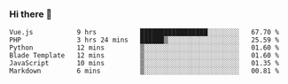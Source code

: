 ### Hi there 👋

<!--START_SECTION:waka-->

```text
Vue.js           9 hrs           █████████████████░░░░░░░░   67.70 %
PHP              3 hrs 24 mins   ██████▒░░░░░░░░░░░░░░░░░░   25.59 %
Python           12 mins         ▒░░░░░░░░░░░░░░░░░░░░░░░░   01.60 %
Blade Template   12 mins         ▒░░░░░░░░░░░░░░░░░░░░░░░░   01.60 %
JavaScript       10 mins         ▒░░░░░░░░░░░░░░░░░░░░░░░░   01.35 %
Markdown         6 mins          ▒░░░░░░░░░░░░░░░░░░░░░░░░   00.81 %
```

<!--END_SECTION:waka-->

<!--
**Jonas-VanHaeken/Jonas-VanHaeken** is a ✨ _special_ ✨ repository because its `README.md` (this file) appears on your GitHub profile.

Here are some ideas to get you started:

- 🔭 I’m currently working on ...
- 🌱 I’m currently learning ...
- 👯 I’m looking to collaborate on ...
- 🤔 I’m looking for help with ...
- 💬 Ask me about ...
- 📫 How to reach me: ...
- 😄 Pronouns: ...
- ⚡ Fun fact: ...
-->

